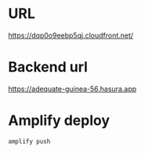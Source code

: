 # URL
https://dqp0o9eebp5qj.cloudfront.net/


# Backend url
https://adequate-guinea-56.hasura.app

# Amplify deploy

```
amplify push
```